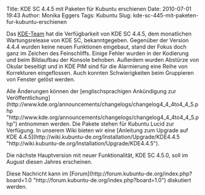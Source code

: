 Title: KDE SC 4.4.5 mit Paketen für Kubuntu erschienen
Date: 2010-07-01 19:43
Author: Monika Eggers
Tags: Kubuntu
Slug: kde-sc-445-mit-paketen-fur-kubuntu-erschienen

Das [KDE-Team](http://www.kde.org "http://www.kde.org") hat die
Verfügbarkeit von KDE SC 4.4.5, dem monatlichen Wartungsrelease von KDE
SC, bekanntgegeben. Gegenüber der Version 4.4.4 wurden keine neuen
Funktionen eingebaut, stand der Fokus doch ganz im Zeichen des
Feinschliffs. Einige Fehler wurden in der Kodierung und beim Bildaufbau
der Konsole behoben. Außerdem wurden Abstürze von Okular beseitigt und
in KDE PIM sind für die Alarmierung eine Reihe von Korrekturen
eingeflossen. Auch konnten Schwierigkeiten beim Gruppieren von Fenster
gelöst werden.

</p>
Alle Änderungen können der [englischsprachigen Ankündigung zur
Veröffentlichung](http://www.kde.org/announcements/changelogs/changelog4_4_4to4_4_5.php "http://www.kde.org/announcements/changelogs/changelog4_4_4to4_4_5.php")
entnommen werden. Die Pakete stehen für Kubuntu Lucid zur Verfügung. In
unserem Wiki bieten wir eine [Anleitung zum Upgrade auf KDE
4.4.5](http://wiki.kubuntu-de.org/Installation/Upgrade/KDE4.4.5 "http://wiki.kubuntu-de.org/Installation/Upgrade/KDE4.4.5").

</p>
<!--break--><!--break-->

Die nächste Hauptversion mit neuer Funktionalität, KDE SC 4.5.0, soll im
August diesen Jahres erscheinen.

</p>
Diese Nachricht kann im
[Forum](http://forum.kubuntu-de.org/index.php?board=1.0 "http://forum.kubuntu-de.org/index.php?board=1.0")
diskutiert werden.

</p>

